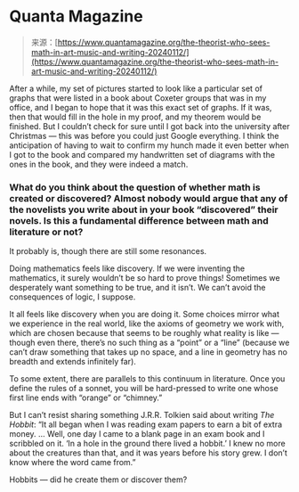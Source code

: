 <!--yml
category: 未分类
date: 2024-05-27 14:36:15
-->

# Quanta Magazine

> 来源：[https://www.quantamagazine.org/the-theorist-who-sees-math-in-art-music-and-writing-20240112/](https://www.quantamagazine.org/the-theorist-who-sees-math-in-art-music-and-writing-20240112/)

After a while, my set of pictures started to look like a particular set of graphs that were listed in a book about Coxeter groups that was in my office, and I began to hope that it was this exact set of graphs. If it was, then that would fill in the hole in my proof, and my theorem would be finished. But I couldn’t check for sure until I got back into the university after Christmas — this was before you could just Google everything. I think the anticipation of having to wait to confirm my hunch made it even better when I got to the book and compared my handwritten set of diagrams with the ones in the book, and they were indeed a match.

### **What do you think about the question of whether math is created or discovered? Almost nobody would argue that any of the novelists you write about in your book “discovered” their novels. Is this a fundamental difference between math and literature or not?**

It probably is, though there are still some resonances.

Doing mathematics feels like discovery. If we were inventing the mathematics, it surely wouldn’t be so hard to prove things! Sometimes we desperately want something to be true, and it isn’t. We can’t avoid the consequences of logic, I suppose.

It all feels like discovery when you are doing it. Some choices mirror what we experience in the real world, like the axioms of geometry we work with, which are chosen because that seems to be roughly what reality is like — though even there, there’s no such thing as a “point” or a “line” (because we can’t draw something that takes up no space, and a line in geometry has no breadth and extends infinitely far).

To some extent, there are parallels to this continuum in literature. Once you define the rules of a sonnet, you will be hard-pressed to write one whose first line ends with “orange” or “chimney.”

But I can’t resist sharing something J.R.R. Tolkien said about writing *The Hobbit*: “It all began when I was reading exam papers to earn a bit of extra money. … Well, one day I came to a blank page in an exam book and I scribbled on it. ‘In a hole in the ground there lived a hobbit.’ I knew no more about the creatures than that, and it was years before his story grew. I don’t know where the word came from.”

Hobbits — did he create them or discover them?